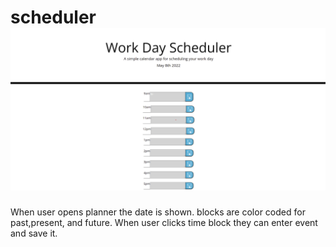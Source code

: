 # scheduler![ss](/IMG.png?raw=true )
When user opens planner the date is shown. blocks are color coded for past,present, and future. When user clicks time block they can enter event and save it.